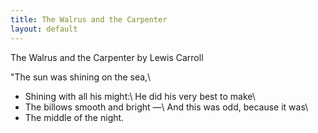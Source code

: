 ```yaml
---
title: The Walrus and the Carpenter
layout: default
---
```

The Walrus and the Carpenter
by Lewis Carroll

"The sun was shining on the sea,\\
- Shining with all his might:\\
He did his very best to make\\
- The billows smooth and bright —\\
And this was odd, because it was\\
- The middle of the night.
